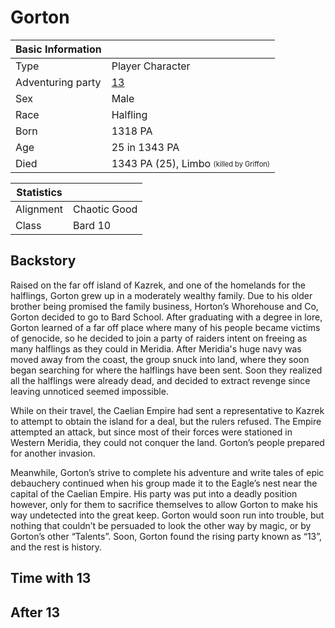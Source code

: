 # Gorton

| Basic Information | |
| - | - |
| Type | Player Character |
| Adventuring party | [13](13.md) |
| Sex | Male |
| Race | Halfling |
| Born | 1318 PA |
| Age | 25 in 1343 PA |
| Died | 1343 PA (25), Limbo <sub><sup>(killed by Griffon)</sup></sub> |

| Statistics | |
| - | - |
| Alignment | Chaotic Good |
| Class | Bard 10 |

## Backstory

Raised on the far off island of Kazrek, and one of the homelands for the halflings, Gorton grew up in a moderately wealthy family. Due to his older brother being promised the family business, Horton’s Whorehouse and Co, Gorton decided to go to Bard School. After graduating with a degree in lore, Gorton learned of a far off place where many of his people became victims of genocide, so he decided to join a party of raiders intent on freeing as many halflings as they could in Meridia. After Meridia's huge navy was moved away from the coast, the group snuck into land, where they soon began searching for where the halflings have been sent. Soon they realized all the halflings were already dead, and decided to extract revenge since leaving unnoticed seemed impossible.

While on their travel, the Caelian Empire had sent a representative to Kazrek to attempt to obtain the island for a deal, but the rulers refused. The Empire attempted an attack, but since most of their forces were stationed in Western Meridia, they could not conquer the land. Gorton’s people prepared for another invasion.

Meanwhile, Gorton’s strive to complete his adventure and write tales of epic debauchery continued when his group made it to the Eagle’s nest near the capital of the Caelian Empire. His party was put into a deadly position however, only for them to sacrifice themselves to allow Gorton to make his way undetected into the great keep. Gorton would soon run into trouble, but nothing that couldn’t be persuaded to look the other way by magic, or by Gorton’s other “Talents”. Soon, Gorton found the rising party known as “13”, and the rest is history.

## Time with 13

## After 13